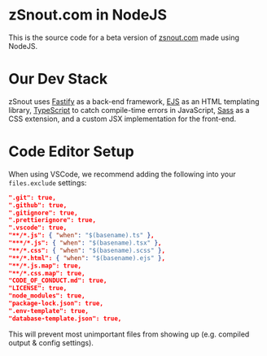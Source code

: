 # zSnout.com in NodeJS

This is the source code for a beta version of [zsnout.com](https://zsnout.com/) made using NodeJS.

# Our Dev Stack

zSnout uses [Fastify](https://fastify.io/) as a back-end framework, [EJS](https://ejs.co/) as an HTML templating library, [TypeScript](https://www.typescriptlang.com/) to catch compile-time errors in JavaScript, [Sass](https://sass-lang.com/) as a CSS extension, and a custom JSX implementation for the front-end.

# Code Editor Setup

When using VSCode, we recommend adding the following into your `files.exclude` settings:

```json
".git": true,
".github": true,
".gitignore": true,
".prettierignore": true,
".vscode": true,
"**/*.js": { "when": "$(basename).ts" },
"***/*.js": { "when": "$(basename).tsx" },
"**/*.css": { "when": "$(basename).scss" },
"**/*.html": { "when": "$(basename).ejs" },
"**/*.js.map": true,
"**/*.css.map": true,
"CODE_OF_CONDUCT.md": true,
"LICENSE": true,
"node_modules": true,
"package-lock.json": true,
".env-template": true,
"database-template.json": true,
```

This will prevent most unimportant files from showing up (e.g. compiled output & config settings).
